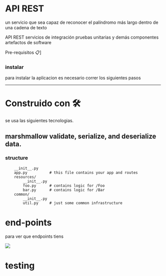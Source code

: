 # API REST
 un servicio que sea capaz de reconocer el palíndromo más largo dentro de una cadena de texto


API REST
servicios de integración
pruebas unitarias y demás
componentes
artefactos de software


Pre-requisitos 📋]

### instalar
para instalar la aplicacion es necesario correr los siguientes pasos

---
# Construido con 🛠️
se usa las siguientes tecnologias.

marshmallow
validate, serialize, and deserialize data.
---
### structure
```
    __init__.py
    app.py          # this file contains your app and routes
    resources/
        __init__.py
        foo.py      # contains logic for /Foo
        bar.py      # contains logic for /Bar
    common/
        __init__.py
        util.py     # just some common infrastructure
```
# end-points
para ver que endpoints tiens

![](https://i.imgur.com/cN5lRqY.png)



# testing